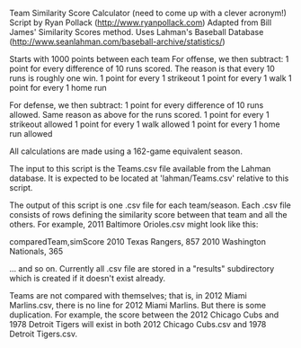 Team Similarity Score Calculator (need to come up with a clever acronym!)
Script by Ryan Pollack (http://www.ryanpollack.com)
Adapted from Bill James' Similarity Scores method. 
Uses Lahman's Baseball Database (http://www.seanlahman.com/baseball-archive/statistics/)

Starts with 1000 points between each team
For offense, we then subtract:
	1 point for every difference of 10 runs scored. The reason is that every 10 runs is roughly one win.
	1 point for every 1 strikeout
	1 point for every 1 walk
	1 point for every 1 home run
	
For defense, we then subtract:
	1 point for every difference of 10 runs allowed. Same reason as above for the runs scored.
	1 point for every 1 strikeout allowed
	1 point for every 1 walk allowed
	1 point for every 1 home run allowed

All calculations are made using a 162-game equivalent season.

The input to this script is the Teams.csv file available from the Lahman database. It is expected to be located at 'lahman/Teams.csv' relative to this script.

The output of this script is one .csv file for each team/season. Each .csv file consists of rows defining the similarity score between that team and all the others. For example, 2011 Baltimore Orioles.csv might look like this:

comparedTeam,simScore
2010 Texas Rangers, 857
2010 Washington Nationals, 365

... and so on. Currently all .csv file are stored in a "results" subdirectory which is created if it doesn't exist already.


Teams are not compared with themselves; that is, in 2012 Miami Marlins.csv, there is no line for 2012 Miami Marlins. But there is some duplication. For example, the score between the 2012 Chicago Cubs and 1978 Detroit Tigers will exist in both 2012 Chicago Cubs.csv and 1978 Detroit Tigers.csv.